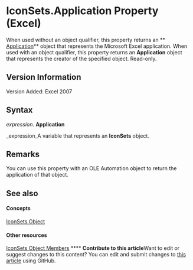 
# IconSets.Application Property (Excel)

When used without an object qualifier, this property returns an  ** [Application](19b73597-5cf9-4f56-8227-b5211f657f6f.md)** object that represents the Microsoft Excel application. When used with an object qualifier, this property returns an **Application** object that represents the creator of the specified object. Read-only.


## Version Information

Version Added: Excel 2007 


## Syntax

 _expression_. **Application**

 _expression_A variable that represents an  **IconSets** object.


## Remarks

You can use this property with an OLE Automation object to return the application of that object.


## See also


#### Concepts


 [IconSets Object](2197741e-8139-0098-d194-610fa28fa6c8.md)
#### Other resources


 [IconSets Object Members](c752bd83-a4a8-a5b3-497e-4d320e433d4a.md)
****   **Contribute to this article**Want to edit or suggest changes to this content? You can edit and submit changes to  [this article](https://github.com/jhershey00/VBA_Excel_Test/OpenXMLCon/articles/d5a7decb-3ce7-78e8-0acf-dc7af7950829.md) using GitHub.

